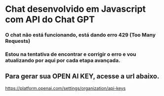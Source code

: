 # Chat desenvolvido em Javascript com API do Chat GPT

### O chat não está funcionando, está dando erro 429 (Too Many Requests)
### Estou na tentativa de encontrar e corrigir o erro e vou atualizando por aqui por cada etapa avançada.

## Para gerar sua OPEN AI KEY, acesse a url abaixo.
https://platform.openai.com/settings/organization/api-keys